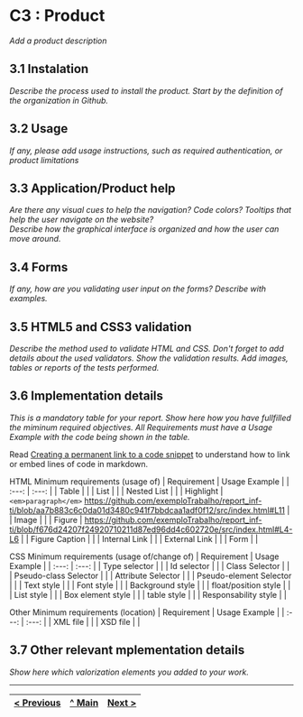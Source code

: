 # C3 : Product

_Add a product description_

## 3.1 Instalation

_Describe the process used to install the product. Start by the definition of the organization in Github._

## 3.2 Usage

_If any, please add usage instructions, such as required authentication, or product limitations_

## 3.3 Application/Product help

_Are there any visual cues to help the navigation? Code colors? Tooltips that help the user navigate on the website?_  
_Describe how the graphical interface is organized and how the user can move around._

## 3.4 Forms

_If any, how are you validating user input on the forms?_
_Describe with examples._

## 3.5 HTML5 and CSS3 validation

_Describe the method used to validate HTML and CSS. Don't forget to add details about the used validators. Show the validation results._
_Add images, tables or reports of the tests performed._

## 3.6 Implementation details

_This is a mandatory table for your report. 
Show here how you have fullfilled the miminum required objectives.
All Requirements must have a Usage Example with the code being shown in the table._

Read [Creating a permanent link to a code snippet](https://docs.github.com/en/get-started/writing-on-github/working-with-advanced-formatting/creating-a-permanent-link-to-a-code-snippet) to understand how to link or embed lines of code in markdown.

HTML Minimum requirements (usage of)
| Requirement | Usage Example |
| :---: | :---: |
| Table |       |
| List |       |
| Nested List |       |
| Highlight | ``` <em>paragraph</em> ``` https://github.com/exemploTrabalho/report_inf-ti/blob/aa7b883c6c0da01d3480c941f7bbdcaa1adf0f12/src/index.html#L11 |
| Image |      |
| Figure |   https://github.com/exemploTrabalho/report_inf-ti/blob/f676d24207f24920710211d87ed96dd4c602720e/src/index.html#L4-L6    |
| Figure Caption      |       |
| Internal Link |       |
| External Link |       |
| Form |       |

CSS Minimum requirements (usage of/change of)
| Requirement | Usage Example |
| :---: | :---: |
| Type selector |       |
| Id selector |       |
| Class Selector |       |
| Pseudo-class Selector |       |
| Attribute Selector |       |
| Pseudo-element Selector |       |
| Text style |       |
| Font style |       |
| Background style |       |
| float/position style |       |
| List style |       |
| Box element style |       |
| table style |       |
| Responsability style |       |

Other Minimum requirements (location)
| Requirement | Usage Example |
| :---: | :---: |
| XML file |       |
| XSD file |       |

## 3.7 Other relevant mplementation details

_Show here which valorization elements you added to your work._




---
[< Previous](c2.md) | [^ Main](../../../) | [Next >](c4.md)
:--- | :---: | ---: 